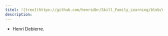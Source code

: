 ```yaml
---
titel: ![tree](https://github.com/henridbr/Skill_Family_Learning/blob/master/images/arbre1.jpg) My Family Tree
description: 
---
```

* Henri Debierre.
